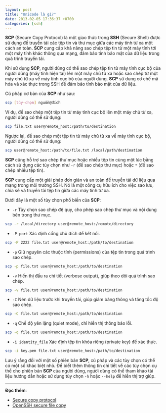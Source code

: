 ```yaml
---
layout: post
title: "Unicode là gì?"
date: 2013-02-05 17:36:37 +0700
categories: [ssh]
---
```


**SCP** (Secure Copy Protocol) là một giao thức trong **SSH** (Secure Shell) được sử dụng để truyền tải các tệp tin và thư mục giữa các máy tính từ xa một cách an toàn. **SCP** cung cấp khả năng sao chép tệp tin từ một máy tính tới một máy tính khác thông qua mạng, đảm bảo tính bảo mật của dữ liệu trong quá trình truyền tải.

Khi sử dụng **SCP**, người dùng có thể sao chép tệp tin từ máy tính cục bộ của người dùng (máy tính hiện tại) lên một máy chủ từ xa hoặc sao chép từ một máy chủ từ xa về máy tính cục bộ của người dùng. **SCP** sử dụng cơ chế mã hóa và xác thực trong SSH để đảm bảo tính bảo mật của dữ liệu.

Cú pháp cơ bản của **SCP** như sau:
```bash
scp [tùy-chọn] nguồn@đích
```
Ví dụ, để sao chép một tệp tin từ máy tính cục bộ lên một máy chủ từ xa, người dùng có thể sử dụng:
```bash
scp file.txt user@remote_host:/path/to/destination
```
Ngược lại, để sao chép một tệp tin từ máy chủ từ xa về máy tính cục bộ, người dùng có thể sử dụng:
```bash
scp user@remote_host:/path/to/file.txt /local/path/destination
```
**SCP** cũng hỗ trợ sao chép thư mục hoặc nhiều tệp tin cùng một lúc bằng cách sử dụng các tùy chọn như `-r` (để sao chép thư mục) hoặc `*` (để sao chép nhiều tệp tin).

**SCP** cung cấp một giải pháp đơn giản và an toàn để truyền tải dữ liệu qua mạng trong môi trường SSH. Nó là một công cụ hữu ích cho việc sao lưu, chia sẻ và truyền tải tệp tin giữa các máy tính từ xa.

Dưới đây là một số tùy chọn phổ biến của **SCP**:

- `-r` Tùy chọn sao chép đệ quy, cho phép sao chép thư mục và nội dung bên trong thư mục.
```bash
scp -r /local/directory user@remote_host:/remote/directory
```

- `-P port` Xác định cổng chủ đích để kết nối.
```bash
scp -P 2222 file.txt user@remote_host:/path/to/destination
```

- `-p` Giữ nguyên các thuộc tính (permissions) của tệp tin trong quá trình sao chép.
```bash
scp -p file.txt user@remote_host:/path/to/destination
```

- `-v` Hiển thị đầu ra chi tiết (verbose output), giúp theo dõi quá trình sao chép.
```bash
scp -v file.txt user@remote_host:/path/to/destination
```

- `-C` Nén dữ liệu trước khi truyền tải, giúp giảm băng thông và tăng tốc độ sao chép.
```bash
scp -C file.txt user@remote_host:/path/to/destination
```

- `-q` Chế độ yên lặng (quiet mode), chỉ hiển thị thông báo lỗi.
```bash
scp -q file.txt user@remote_host:/path/to/destination
```

- `-i identity_file` Xác định tệp tin khóa riêng (private key) để xác thực.
```bash
scp -i key.pem file.txt user@remote_host:/path/to/destination
```

Lưu ý rằng đối với một số phiên bản **SCP**, cú pháp và các tùy chọn có thể có một số khác biệt nhỏ. Để biết thêm thông tin chi tiết về các tùy chọn cụ thể cho phiên bản **SCP** của người dùng, người dùng có thể tham khảo tài liệu hướng dẫn hoặc sử dụng tùy chọn `-h` hoặc `--help` để hiển thị trợ giúp.

---

**Đọc thêm**:  
- [Secure copy protocol](https://en.wikipedia.org/wiki/Secure_copy_protocol)
- [OpenSSH secure file copy](https://man.openbsd.org/scp)
